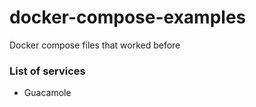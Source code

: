 # docker-compose-examples
Docker compose files that worked before

### List of services
- Guacamole

